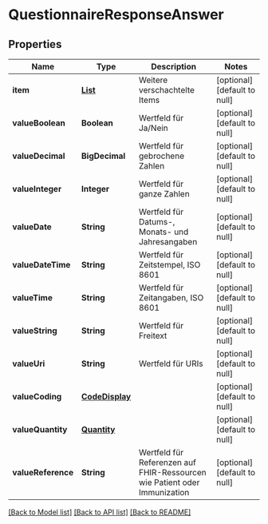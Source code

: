 # QuestionnaireResponseAnswer
## Properties

| Name | Type | Description | Notes |
|------------ | ------------- | ------------- | -------------|
| **item** | [**List**](QuestionnaireResponseItem.md) | Weitere verschachtelte Items | [optional] [default to null] |
| **valueBoolean** | **Boolean** | Wertfeld für Ja/Nein | [optional] [default to null] |
| **valueDecimal** | **BigDecimal** | Wertfeld für gebrochene Zahlen | [optional] [default to null] |
| **valueInteger** | **Integer** | Wertfeld für ganze Zahlen | [optional] [default to null] |
| **valueDate** | **String** | Wertfeld für Datums-, Monats- und Jahresangaben | [optional] [default to null] |
| **valueDateTime** | **String** | Wertfeld für Zeitstempel, ISO 8601 | [optional] [default to null] |
| **valueTime** | **String** | Wertfeld für Zeitangaben, ISO 8601 | [optional] [default to null] |
| **valueString** | **String** | Wertfeld für Freitext | [optional] [default to null] |
| **valueUri** | **String** | Wertfeld für URIs | [optional] [default to null] |
| **valueCoding** | [**CodeDisplay**](CodeDisplay.md) |  | [optional] [default to null] |
| **valueQuantity** | [**Quantity**](Quantity.md) |  | [optional] [default to null] |
| **valueReference** | **String** | Wertfeld für Referenzen auf FHIR-Ressourcen wie Patient oder Immunization | [optional] [default to null] |

[[Back to Model list]](../README.md#documentation-for-models) [[Back to API list]](../README.md#documentation-for-api-endpoints) [[Back to README]](../README.md)

